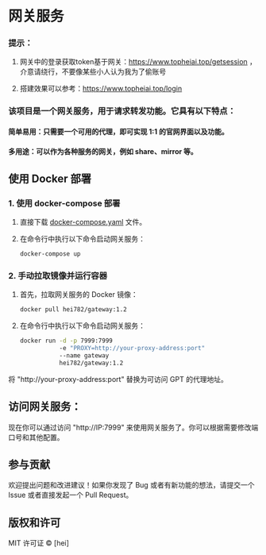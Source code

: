 # 网关服务
### 提示：
1. 网关中的登录获取token基于网关：https://www.topheiai.top/getsession ，
介意请绕行，不要像某些小人认为我为了偷账号

2. 搭建效果可以参考：https://www.topheiai.top/login

### 该项目是一个网关服务，用于请求转发功能。它具有以下特点：

#### 简单易用：只需要一个可用的代理，即可实现 1:1 的官网界面以及功能。
#### 多用途：可以作为各种服务的网关，例如 share、mirror 等。

## 使用 Docker 部署

### 1. 使用 docker-compose 部署

1. 直接下载 [docker-compose.yaml](link-to-your-docker-compose-file) 文件。

2. 在命令行中执行以下命令启动网关服务：

   ```bash
   docker-compose up
   
### 2. 手动拉取镜像并运行容器

1. 首先，拉取网关服务的 Docker 镜像：

   ```bash
   docker pull hei782/gateway:1.2
   
2. 在命令行中执行以下命令启动网关服务：

   ```bash
   docker run -d -p 7999:7999 
              -e "PROXY=http://your-proxy-address:port" 
              --name gateway 
              hei782/gateway:1.2


将 "http://your-proxy-address:port" 替换为可访问 GPT 的代理地址。

## 访问网关服务：

现在你可以通过访问 "http://IP:7999" 来使用网关服务了。你可以根据需要修改端口号和其他配置。

## 参与贡献

欢迎提出问题和改进建议！如果你发现了 Bug 或者有新功能的想法，请提交一个 Issue 或者直接发起一个 Pull Request。

## 版权和许可

MIT 许可证 © [hei]
